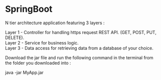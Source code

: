 # SpringBoot
N tier architecture application featuring 3 layers : 

Layer 1 - Controller for handling https request REST API. (GET, POST, PUT, DELETE).   
Layer 2 - Service for business logic.   
Layer 3 - Data access for retrieving data from a database of your choice.   


Download the jar file and run the following command in the terminal from the folder you downloaded  into :

java -jar MyApp.jar
